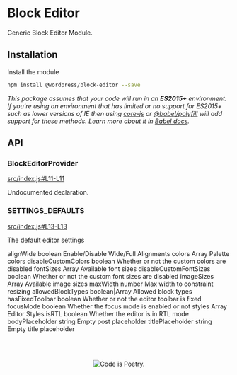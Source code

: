 # Block Editor

Generic Block Editor Module.

## Installation

Install the module

```bash
npm install @wordpress/block-editor --save
```

_This package assumes that your code will run in an **ES2015+** environment. If you're using an environment that has limited or no support for ES2015+ such as lower versions of IE then using [core-js](https://github.com/zloirock/core-js) or [@babel/polyfill](https://babeljs.io/docs/en/next/babel-polyfill) will add support for these methods. Learn more about it in [Babel docs](https://babeljs.io/docs/en/next/caveats)._

## API

<!-- START TOKEN(Autogenerated API docs) -->

### BlockEditorProvider

[src/index.js#L11-L11](src/index.js#L11-L11)

Undocumented declaration.

### SETTINGS_DEFAULTS

[src/index.js#L13-L13](src/index.js#L13-L13)

The default editor settings

 alignWide              boolean        Enable/Disable Wide/Full Alignments
 colors                 Array          Palette colors
 disableCustomColors    boolean        Whether or not the custom colors are disabled
 fontSizes              Array          Available font sizes
 disableCustomFontSizes boolean        Whether or not the custom font sizes are disabled
 imageSizes             Array          Available image sizes
 maxWidth               number         Max width to constraint resizing
 allowedBlockTypes      boolean|Array  Allowed block types
 hasFixedToolbar        boolean        Whether or not the editor toolbar is fixed
 focusMode              boolean        Whether the focus mode is enabled or not
 styles                 Array          Editor Styles
 isRTL                  boolean        Whether the editor is in RTL mode
 bodyPlaceholder        string         Empty post placeholder
 titlePlaceholder       string         Empty title placeholder


<!-- END TOKEN(Autogenerated API docs) -->

<br/><br/><p align="center"><img src="https://s.w.org/style/images/codeispoetry.png?1" alt="Code is Poetry." /></p>
